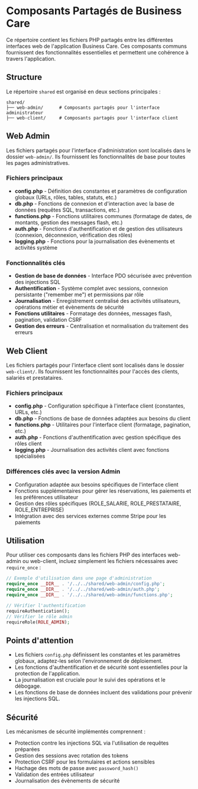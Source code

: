 # Composants Partagés de Business Care

Ce répertoire contient les fichiers PHP partagés entre les différentes interfaces web de l'application Business Care. Ces composants communs fournissent des fonctionnalités essentielles et permettent une cohérence à travers l'application.

## Structure

Le répertoire `shared` est organisé en deux sections principales :

```
shared/
├── web-admin/      # Composants partagés pour l'interface administrateur
├── web-client/     # Composants partagés pour l'interface client
```

## Web Admin

Les fichiers partagés pour l'interface d'administration sont localisés dans le dossier `web-admin/`. Ils fournissent les fonctionnalités de base pour toutes les pages administratives.

### Fichiers principaux

* **config.php** - Définition des constantes et paramètres de configuration globaux (URLs, rôles, tables, statuts, etc.)
* **db.php** - Fonctions de connexion et d'interaction avec la base de données (requêtes SQL, transactions, etc.)
* **functions.php** - Fonctions utilitaires communes (formatage de dates, de montants, gestion des messages flash, etc.)
* **auth.php** - Fonctions d'authentification et de gestion des utilisateurs (connexion, déconnexion, vérification des rôles)
* **logging.php** - Fonctions pour la journalisation des évènements et activités système

### Fonctionnalités clés

* **Gestion de base de données** - Interface PDO sécurisée avec prévention des injections SQL
* **Authentification** - Système complet avec sessions, connexion persistante ("remember me") et permissions par rôle
* **Journalisation** - Enregistrement centralisé des activités utilisateurs, opérations métier et évènements de sécurité
* **Fonctions utilitaires** - Formatage des données, messages flash, pagination, validation CSRF
* **Gestion des erreurs** - Centralisation et normalisation du traitement des erreurs

## Web Client

Les fichiers partagés pour l'interface client sont localisés dans le dossier `web-client/`. Ils fournissent les fonctionnalités pour l'accès des clients, salariés et prestataires.

### Fichiers principaux

* **config.php** - Configuration spécifique à l'interface client (constantes, URLs, etc.)
* **db.php** - Fonctions de base de données adaptées aux besoins du client
* **functions.php** - Utilitaires pour l'interface client (formatage, pagination, etc.)
* **auth.php** - Fonctions d'authentification avec gestion spécifique des rôles client
* **logging.php** - Journalisation des activités client avec fonctions spécialisées

### Différences clés avec la version Admin

* Configuration adaptée aux besoins spécifiques de l'interface client
* Fonctions supplémentaires pour gérer les réservations, les paiements et les préférences utilisateur
* Gestion des rôles spécifiques (ROLE_SALARIE, ROLE_PRESTATAIRE, ROLE_ENTREPRISE)
* Intégration avec des services externes comme Stripe pour les paiements

## Utilisation

Pour utiliser ces composants dans les fichiers PHP des interfaces web-admin ou web-client, incluez simplement les fichiers nécessaires avec `require_once` :

```php
// Exemple d'utilisation dans une page d'administration
require_once __DIR__ . '/../../shared/web-admin/config.php';
require_once __DIR__ . '/../../shared/web-admin/auth.php';
require_once __DIR__ . '/../../shared/web-admin/functions.php';

// Vérifier l'authentification
requireAuthentication();
// Vérifier le rôle admin
requireRole(ROLE_ADMIN);
```

## Points d'attention

* Les fichiers `config.php` définissent les constantes et les paramètres globaux, adaptez-les selon l'environnement de déploiement.
* Les fonctions d'authentification et de sécurité sont essentielles pour la protection de l'application.
* La journalisation est cruciale pour le suivi des opérations et le débogage.
* Les fonctions de base de données incluent des validations pour prévenir les injections SQL.

## Sécurité

Les mécanismes de sécurité implémentés comprennent :

* Protection contre les injections SQL via l'utilisation de requêtes préparées
* Gestion des sessions avec rotation des tokens
* Protection CSRF pour les formulaires et actions sensibles
* Hachage des mots de passe avec `password_hash()`
* Validation des entrées utilisateur
* Journalisation des évènements de sécurité
